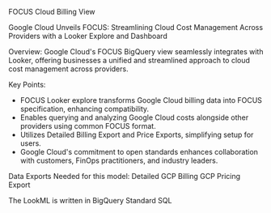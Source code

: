 FOCUS Cloud Billing View

Google Cloud Unveils FOCUS: Streamlining Cloud Cost Management Across Providers with a Looker Explore and Dashboard

Overview:
Google Cloud's FOCUS BigQuery view seamlessly integrates with Looker, offering businesses a unified and streamlined approach to cloud cost management across providers.

Key Points:

- FOCUS Looker explore transforms Google Cloud billing data into FOCUS specification, enhancing compatibility.
- Enables querying and analyzing Google Cloud costs alongside other providers using common FOCUS format.
- Utilizes Detailed Billing Export and Price Exports, simplifying setup for users.
- Google Cloud's commitment to open standards enhances collaboration with customers, FinOps practitioners, and industry leaders.

Data Exports Needed for this model:
Detailed GCP Billing
GCP Pricing Export

The LookML is written in BigQuery Standard SQL
